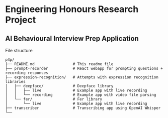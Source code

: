 # Engineering Honours Research Project
## AI Behavioural Interview Prep Application

File structure
```
p4p/
├── README.md                 # This readme file
├── prompt-recorder           # React webapp for prompting questions + recording responses
├── expression-recognition/   # Attempts with expression recognition libraries
│   ├── deepface/             # Deepface library
│   │   ├── live              # Example app with live recording
│   │   └── recording         # Example app with video file parsing
│   └── fer/                  # Fer library
│       └── live              # Example app with live recording
├── transcriber               # Transcribing app using OpenAI Whisper
└── 
```
